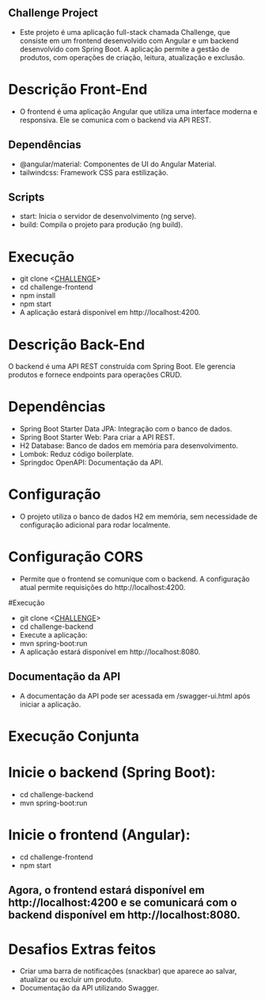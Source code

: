 ## Challenge Project
- Este projeto é uma aplicação full-stack chamada Challenge, que consiste em um frontend desenvolvido com Angular e um backend desenvolvido com Spring Boot. A aplicação permite a gestão de produtos, com operações de criação, leitura, atualização e exclusão.

# Descrição Front-End
- O frontend é uma aplicação Angular que utiliza uma interface moderna e responsiva. Ele se comunica com o backend via API REST.

## Dependências

- @angular/material: Componentes de UI do Angular Material.
- tailwindcss: Framework CSS para estilização.


## Scripts

- start: Inicia o servidor de desenvolvimento (ng serve).
- build: Compila o projeto para produção (ng build).

# Execução

- git clone <[CHALLENGE]([https://github.com/viniciusotorres/project-challenge/tree/main/frontend](https://github.com/viniciusotorres/project-challenge.git))>
- cd challenge-frontend
- npm install
- npm start
- A aplicação estará disponível em http://localhost:4200.



# Descrição Back-End

O backend é uma API REST construída com Spring Boot. Ele gerencia produtos e fornece endpoints para operações CRUD.

# Dependências

- Spring Boot Starter Data JPA: Integração com o banco de dados.
- Spring Boot Starter Web: Para criar a API REST.
- H2 Database: Banco de dados em memória para desenvolvimento.
- Lombok: Reduz código boilerplate.
- Springdoc OpenAPI: Documentação da API.
  
# Configuração
- O projeto utiliza o banco de dados H2 em memória, sem necessidade de configuração adicional para rodar localmente.

# Configuração CORS
- Permite que o frontend se comunique com o backend. A configuração atual permite requisições do http://localhost:4200.

#Execução

- git clone <[CHALLENGE]([https://github.com/viniciusotorres/project-challenge/tree/main/frontend](https://github.com/viniciusotorres/project-challenge.git))>
- cd challenge-backend
- Execute a aplicação:
- mvn spring-boot:run
- A aplicação estará disponível em http://localhost:8080.

## Documentação da API
- A documentação da API pode ser acessada em /swagger-ui.html após iniciar a aplicação.

# Execução Conjunta

# Inicie o backend (Spring Boot):

- cd challenge-backend
- mvn spring-boot:run
  
# Inicie o frontend (Angular):

- cd challenge-frontend
- npm start
  
## Agora, o frontend estará disponível em http://localhost:4200 e se comunicará com o backend disponível em http://localhost:8080.

# Desafios Extras feitos

- Criar uma barra de notificações (snackbar) que aparece ao salvar, atualizar
ou excluir um produto.
- Documentação da API utilizando Swagger.
